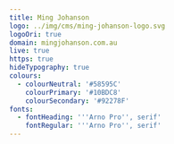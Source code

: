 ```yaml
---
title: Ming Johanson
logo: ../img/cms/ming-johanson-logo.svg
logoOri: true
domain: mingjohanson.com.au
live: true
https: true
hideTypography: true
colours:
  - colourNeutral: '#58595C'
    colourPrimary: '#10BDC8'
    colourSecondary: '#92278F'
fonts:
  - fontHeading: '''Arno Pro'', serif'
    fontRegular: '''Arno Pro'', serif'
---
```


